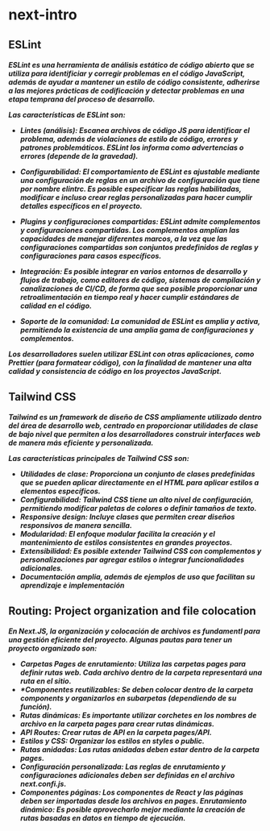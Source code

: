 # next-intro

## ESLint 
<h5>
ESLint es una herramienta de análisis estático de código abierto que se utiliza para identificiar y corregir problemas en el código JavaScript, además de ayudar a mantener un estilo de código consistente, adherirse a las mejores prácticas de codificación y detectar problemas en una etapa temprana del proceso de desarrollo.

Las características de ESLint son:
- **Lintes (análisis)**: Escanea archivos de código JS para identificar el problema, además de violaciones de estilo de código, errores y patrones problemáticos. ESLint los informa como advertencias o errores (depende de la gravedad).

- **Configurabilidad**: El comportamiento de ESLint es ajustable mediante una configuración de reglas en un archivo de configuración que tiene por nombre _elintrc_. Es posible especificar las reglas habilitadas, modificar e incluso crear reglas personalizadas para hacer cumplir detalles específicos en el proyecto.

- **Plugins y configuraciones compartidas**: ESLint admite complementos y configuraciones compartidas. Los complementos amplían las capacidades de manejar diferentes marcos, a la vez que las configuraciones compartidas son conjuntos predefinidos de reglas y configuraciones para casos específicos.

- **Integración**: Es posible integrar en varios entornos de desarrollo y flujos de trabajo, como editores de código, sistemas de compilación y canalizaciones de CI/CD, de forma que sea posible proporcionar una retroalimentación en tiempo real y hacer cumplir estándares de calidad en el código.

- **Soporte de la comunidad**: La comunidad de ESLint es amplia y activa, permitiendo la existencia de una amplia gama de configuraciones y complementos.

Los desarrolladores suelen utilizar ESLint con otras aplicaciones, como _Prettier_ (para formatear código), con la finalidad de mantener una alta calidad y consistencia de código en los proyectos JavaScript.
</h5>

## Tailwind CSS
<h5>
Tailwind es un framework de diseño de CSS ampliamente utilizado dentro del área de desarrollo web, centrado en proporcionar utilidades de clase de bajo nivel que permiten a los desarrolladores construir interfaces web de manera más eficiente y personalizada.

Las características principales de Tailwind CSS son:
- **Utilidades de clase**: Proporciona un conjunto de clases predefinidas que se pueden aplicar directamente en el HTML para aplicar estilos a elementos específicos.
- **Configurabilidad**: Tailwind CSS tiene un alto nivel de configuración, permitiendo modificar paletas de colores o definir tamaños de texto.
- **Responsive design**: Incluye clases que permiten crear diseños responsivos de manera sencilla.
- **Modularidad**: El enfoque modular facilita la creación y el mantenimiento de estilos consistentes en grandes proyectos.
- **Extensibilidad**: Es posible extender Tailwind CSS con complementos y personalizaciones par agregar estilos o integrar funcionalidades adicionales.
- **Documentación amplia, además de ejemplos de uso que facilitan su aprendizaje e implementación**
</h5>

## Routing: Project organization and file colocation 
<h5> 
 
 En Next.JS, la organización y colocación de archivos es fundamentl para una gestión eficiente del proyecto. 
Algunas pautas para tener un proyecto organizado son:
- **Carpetas Pages de enrutamiento**: Utiliza las carpetas _pages_ para definir rutas web. Cada archivo dentro de la carpeta representará una ruta en el sitio.
- **Componentes reutilizables*: Se deben colocar dentro de la carpeta _components_ y organizarlos en subarpetas (dependiendo de su función).
- **Rutas dinámicas**: Es importante utilizar corchetes en los nombres de archivo en la carpeta _pages_ para crear rutas dinámicas.
- **API Routes**: Crear rutas de API en la carpeta _pages/API_.
- **Estilos y CSS**: Organizar los estilos en _styles_ o _public_.
- **Rutas anidadas**: Las rutas anidadas deben estar dentro de la carpeta _pages_.
- Configuración personalizada: Las reglas de enrutamiento y configuraciones adicionales deben ser definidas en el archivo _next.confi.js_.
- **Componentes páginas**: Los componentes de React y las páginas deben ser importadas desde los archivos en _pages_.
  **Enrutamiento dinámico**: Es posible aprovecharlo mejor mediante la creación de rutas basadas en datos en tiempo de ejecución.
</h5>
